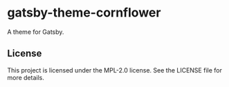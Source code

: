 # gatsby-theme-cornflower

A theme for Gatsby.

## License

This project is licensed under the MPL-2.0 license. See the LICENSE file for more details.

